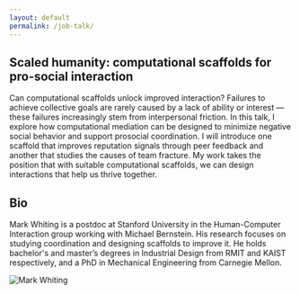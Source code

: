 ```yaml
---
layout: default
permalink: /job-talk/
---
```


## Scaled humanity: computational scaffolds for pro-social interaction

Can computational scaffolds unlock improved interaction? Failures to achieve collective goals are rarely caused by a lack of ability or interest — these failures increasingly stem from interpersonal friction. In this talk, I explore how computational mediation can be designed to minimize negative social behavior and support prosocial coordination. I will introduce one scaffold that improves reputation signals through peer feedback and another that studies the causes of team fracture. My work takes the position that with suitable computational scaffolds, we can design interactions that help us thrive together.

## Bio

Mark Whiting is a postdoc at Stanford University in the Human-Computer Interaction group working with Michael Bernstein. His research focuses on studying coordination and designing scaffolds to improve it. He holds bachelor's and master’s degrees in Industrial Design from RMIT and KAIST respectively, and a PhD in Mechanical Engineering from Carnegie Mellon.

![Mark Whiting]({{site.baseURL}}/assets/Headshot.jpeg "Mark Whiting")
